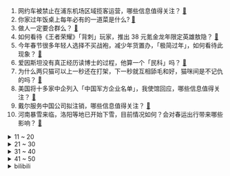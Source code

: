 1. 网约车被禁止在浦东机场区域揽客运营，哪些信息值得关注？ [:link:](https://www.zhihu.com/question/642156965)
2. 你家过年饭桌上每年必有的一道菜是什么? [:link:](https://www.zhihu.com/question/642290053)
3. 做人一定要合群么？ [:link:](https://www.zhihu.com/question/641544438)
4. 如何看待《王者荣耀》「背刺」玩家，推出 38 元氪金龙年限定英雄敖隐？ [:link:](https://www.zhihu.com/question/642013279)
5. 今年春节很多年轻人选择不买战袍，减少年货置办，「极简过年」，如何看待此现象？ [:link:](https://www.zhihu.com/question/642433407)
6. 爱因斯坦没有真正经历读博士的过程，他算一个「民科」吗？ [:link:](https://www.zhihu.com/question/639889594)
7. 为什么两只猫可以上一秒还在打架，下一秒就互相舔毛和好，猫咪间是不记仇的吗？ [:link:](https://www.zhihu.com/question/639819208)
8. 美国将十多家中企列入「中国军方企业名单」，我使馆回应，哪些信息值得关注？ [:link:](https://www.zhihu.com/question/642302339)
9. 戴尔服务中国公司拟注销，哪些信息值得关注？ [:link:](https://www.zhihu.com/question/642154023)
10. 河南暴雪来临，洛阳等地已开始下雪，目前情况如何？会对春运出行带来哪些影响？ [:link:](https://www.zhihu.com/question/642184584)
<details>
<summary>11 ~ 20</summary>

11. 小说创作中剧情线和感情线怎么融合呢？如何做到在推进剧情的时候同时推进主角间的感情线？ [:link:](https://www.zhihu.com/question/642283215)
12. 贵州一村民办酒席被挂工作证人员往食物撒盐，当地通报「已致歉」，如何评价此事？ [:link:](https://www.zhihu.com/question/642297518)
13. 财政部表示基本养老保险基金已累计结余近 6 万亿元，养老金按时足额发放有保证，哪些信息值得关注？ [:link:](https://www.zhihu.com/question/642307679)
14. 春运期间厦门部分始发列车增设「遛娃舱」，供带娃家庭使用，如何看待这一举措？以后是否可以推广？ [:link:](https://www.zhihu.com/question/642305320)
15. 同事听到我用“免贵姓…”回答“您贵姓？”这个问题的时候全都笑了，是哪里出了问题？ [:link:](https://www.zhihu.com/question/521484226)
16. 俄高官称「千岛群岛属俄，日本不满意可以切腹」，莫斯科计划积极开发千岛群岛，哪些信息值得关注？ [:link:](https://www.zhihu.com/question/642311622)
17. 如何评价“祸不及家人的前提是惠不及家人”这个观点？ [:link:](https://www.zhihu.com/question/641648705)
18. 你在跑步路上遇到的最大的阻碍是什么？ [:link:](https://www.zhihu.com/question/640626886)
19. 春节做点什么可以和孩子一起找到小时候过年的感觉？ [:link:](https://www.zhihu.com/question/637948601)
20. 《一人之下》里，左若童真的是圣人吗？ [:link:](https://www.zhihu.com/question/638508603)
</details>
<details>
<summary>21 ~ 30</summary>

21. 哪些画面和习俗，最能代表你记忆中的年味？ [:link:](https://www.zhihu.com/question/637993762)
22. 女子捐赠 400 件羽绒服被快递方告知丢失，邮政回应「当成爱心物资发了，去向不明」，如何评价此事？ [:link:](https://www.zhihu.com/question/642301288)
23. 23-24 赛季 NBA快船 125:109 奇才，如何评价这场比赛？ [:link:](https://www.zhihu.com/question/642287890)
24. 如何看待「双非青椒」刘小春「众筹」电镜、创办「务实研究院」的新型科研模式？ [:link:](https://www.zhihu.com/question/642307184)
25. 中央气象台发布今年首个冰冻橙色预警，冻雨危害有多大？需要注意哪些事项？ [:link:](https://www.zhihu.com/question/642352227)
26. 为什么人类的新生儿长相高度一致？ [:link:](https://www.zhihu.com/question/642168125)
27. 你的家乡有哪些绝无仅有的奇葩年货、年俗？ [:link:](https://www.zhihu.com/question/639791988)
28. 《甄嬛传》里，太后费尽心思提拔家族，为什么她两个侄女都失败了？ [:link:](https://www.zhihu.com/question/520325262)
29. 运动中的哪个瞬间让你发现，「勇敢的人先享受自由」？ [:link:](https://www.zhihu.com/question/641824446)
30. 为什么下班回家，猫咪会先伸个懒腰再来接我？ [:link:](https://www.zhihu.com/question/639640493)
</details>
<details>
<summary>31 ~ 40</summary>

31. 大家都是如何评价2024数学建模美赛的？ [:link:](https://www.zhihu.com/question/642165809)
32. 对你来说最有意义的一枚运动奖牌是什么？ [:link:](https://www.zhihu.com/question/641157101)
33. 有句话说“给予孩子金山银山，不如教给孩子正确的三观”，你同意吗？ [:link:](https://www.zhihu.com/question/641593918)
34. 英国考虑正式承认巴勒斯坦国，「以色列过去 30 年是失败的」，透露出哪些信息？将对国际局势有哪些影响？ [:link:](https://www.zhihu.com/question/642120065)
35. 利雅得胜利 6-0 迈阿密国际，梅西替补，C罗伤缺，塔利斯卡戴帽，如何评价本场比赛？ [:link:](https://www.zhihu.com/question/642445342)
36. 地产巨头纷纷离开中国足球，中超联赛未来该如何发展？如何才能成为像五大联赛一样成功的商业联赛？ [:link:](https://www.zhihu.com/question/642174679)
37. 23-24 赛季英超利物浦 4:1 切尔西，如何评价这场比赛？ [:link:](https://www.zhihu.com/question/642267038)
38. 全国多地因降雪大雾关闭千余个收费站，将给春运出行带来哪些影响？有哪些应对办法？ [:link:](https://www.zhihu.com/question/642291038)
39. 高盛预计美国降息时点从三月推迟至五月，机构预测 2024 年人民币汇率迈向 7.2，这意味着什么？ [:link:](https://www.zhihu.com/question/642345444)
40. Apple Vision Pro 首批评测内容解禁，有哪些新的细节值得关注？ [:link:](https://www.zhihu.com/question/642122812)
</details>
<details>
<summary>41 ~ 50</summary>

41. 年关将近，是什么让你感觉“要过年了”？ [:link:](https://www.zhihu.com/question/638098089)
42. 沙特伊朗等五国已正式成为金砖成员国，34 个国家提出书面申请，对金砖扩容做何展望？哪些信息值得关注？ [:link:](https://www.zhihu.com/question/642299758)
43. 中国尿毒症透析患者已超过 100 万，可能造成尿毒症的恶习有哪些？出现哪些征兆需要提高警惕？ [:link:](https://www.zhihu.com/question/642310635)
44. 如何评价《崩坏：星穹铁道》千星纪游PV：「旧梦重温」？ [:link:](https://www.zhihu.com/question/642314136)
45. 今年过年，可以给孩子们囤哪些好吃又年味十足的儿童零食？ [:link:](https://www.zhihu.com/question/638737189)
46. 二战中有没有德国以少胜多，智胜盟军的战役？ [:link:](https://www.zhihu.com/question/32193373)
47. 《崩坏 3》第二部正式上线，你有什么看法？ [:link:](https://www.zhihu.com/question/642289909)
48. 能推荐三部看了三遍以上的电视剧或者电影吗？ [:link:](https://www.zhihu.com/question/637665030)
49. 如何评价《一人之下》漫画 658（698）话？ [:link:](https://www.zhihu.com/question/642439141)
50. 有没有一道年菜，让你有种回到了小时候过年的感觉？ [:link:](https://www.zhihu.com/question/639792018)
</details><details>
<summary>bilibili</summary>

</details>